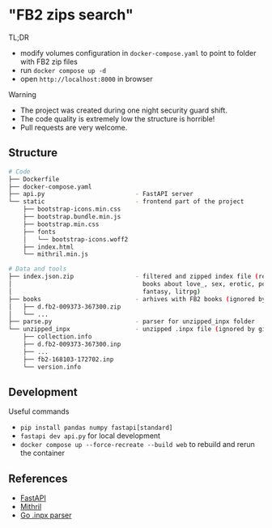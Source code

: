 # "FB2 zips search"

TL;DR

- modify volumes configuration in `docker-compose.yaml` to point to folder with FB2 zip files
- run `docker compose up -d`
- open `http://localhost:8000` in browser

> [!WARNING]
>
> - The project was created during one night security guard shift.
> - The code quality is extremely low the structure is horrible!
> - Pull requests are very welcome.

## Structure

```bash
# Code
├── Dockerfile
├── docker-compose.yaml
├── api.py                         - FastAPI server
└── static                         - frontend part of the project
    ├── bootstrap-icons.min.css
    ├── bootstrap.bundle.min.js
    ├── bootstrap.min.css
    ├── fonts
    │   └── bootstrap-icons.woff2
    ├── index.html
    └── mithril.min.js

# Data and tools
├── index.json.zip                 - filtered and zipped index file (removed
│                                    books about love_, sex, erotic, popadancy,
│                                    fantasy, litrpg)
├── books                          - arhives with FB2 books (ignored by git)
│   ├── d.fb2-009373-367300.zip
│   └── ...
├── parse.py                       - parser for unzipped_inpx folder
└── unzipped_inpx                  - unzipped .inpx file (ignored by git)
    ├── collection.info
    ├── d.fb2-009373-367300.inp
    ├── ...
    ├── fb2-168103-172702.inp
    └── version.info
```

## Development

Useful commands

- `pip install pandas numpy fastapi[standard]`
- `fastapi dev api.py` for local development
- `docker compose up --force-recreate --build web` to rebuild and rerun the container

## References

- [FastAPI](https://fastapi.tiangolo.com/)
- [Mithril](https://mithril.js.org/)
- [Go .inpx parser](https://github.com/dennwc/inpx/blob/master/inpx.go)
